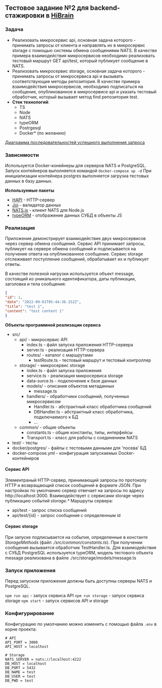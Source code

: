 ## Тестовое задание №2 для backend-стажировки в [HiBrain](https://hibrain.ru/)

### Задача

- Реализовать микросервис api, основная задача которого - принимать запросы от клиента и направлять их в микросервис storage с помощью системы обмена сообщениями NATS. В качестве примера взаимодействия микросервисов необходимо реализовать тестовый маршрут GET api/test, который публикует сообщение в NATS.
- Реализовать микросервис storage, основная задача которого - принимать запросы от микросервиса api и вызывать соответствующие методы репозитория. В качестве примера взаимодействия микросервисов, необходимо подписаться на сообщение, опубликованное в микросервисе api и указать тестовый обработчик, который вызывает метод find репозитория test.
- **Стек технологий**:
  - TS
  - Node
  - NATS
  - typeORM
  - Postrgesql
  - Docker* (по желанию)

[Диаграмма последовательностей успешного выполнения запроса](https://drive.google.com/file/d/1Ggy8sdk-1VxbTbEXdxTiwyvean1zzt6z/view)

### Зависимости

Используется Docker-конейнеры для серверов NATS и PostgreSQL. Запуск контейнеров выполняется командой `docker-compose up -d`
При инициализации контейнера postgres выполняется загрузка тестовых данных в базу данных.

**Используемые пакеты**

- [HAPI](https://hapi.dev/) - HTTP-сервер
- [Joi](https://joi.dev/) - валидатор данных
- [NATS.js](https://github.com/nats-io/nats.js) - клиент NATS для Node.js
- [typeORM](https://typeorm.io/) - отображение данных СУБД в объекты JS

### Реализация

Приложение демонстрирует взаимодействие двух микросервисов через сервер обмена сообщений. Сервис API принимает запросы, публикует на сервере обмена сообщений и подписывается на получение ответа на опубликованное сообщение. Сервис storage отслеживает поступление сообщений, обрабатывает их и публикует ответы.

В качестве полезной нагрузки используется объект message, состоящий из уникального идентификатора, даты публикации, заголовка и тела сообщения:
```JSON
{
"id": 1,
"date": "2022-09-01T05:44:36.152Z",
"title": "test 1",
"content": "test content 1"
}
```

**Объекты программной реализации сервиса**
- src/
  - api/ - микросервис API
    - index.ts - файл запуска приложения HTTP-сервера
    - server.ts - реализация HTTP-сервера
    - routes/ - каталог с маршрутами
      - testRoute.ts - тестовый маршрут и тестовый контроллер
  - storage/ - микросервис storage
    - index.ts - файл запуска приложения
    - service.ts - реализация микросервиса storage
    - data-surce.ts - подключение к базе данных
    - models/ - описания объектов метаданных
      - message.ts
    - handlers/ - обработчики сообщений, полученных микросервисом
      - Handler.ts - абстрактный класс обработчика сообщений
      - DBHandler.ts - абстрактный класс обработчика, подключаемого к БД
      - ...
  - common/ - общие объекты
    - constants.ts - общие константы, типы, интерфейсы
    - Transport.ts - класс для работы с соединением NATS
- test/ - тесты
- docker/postgres/ - файлы с тестовыми данными для 'посева' БД
- docker-compose.yml - конфигурация запускаемых Docker-контейнеров

#### Сервис API

Элементраный HTTP-сервер, принимающий запросы по протоколу HTTP и возвращающий список сообщений в формате JSON. При настройках по умолчанию сервер отвечает на запросы по адресу http://localhost:3000. Взаимодействует с сервисами storage через публикацию событий *storage.\**
Маршруты сервера:
- api/test - запрос списка сообщений
- api/test/{id} - запрос сообщения с определенным id

#### Сервис storage

При запуске подписывается на события, определенные в константе *StorageMethods* (файл *./src/common/constants.ts*). При получении сообщения вызывается обработчик TestHandler.ts. Для взаимодействия с СУБД PostgreSQL используется typeORM, модель тестового объекта message реализована в файле ./src/storage/models/message.ts

### Запуск приложения

Перед запуском приложения должны быть доступны серверы NATS и PostgreSQL. 

`npm run api` - запуск сервиса API 
`npm run storage` - запуск сервиса storage
`npm start` - запуск сервисов API и storage

### Конфигурирование

Конфигурацию по умолчанию можно изменить с помощью файла `.env` в корне проекта:
```env
# API
API_PORT = 3000
API_HOST = localhost

# Storage
NATS_SERVER = nats://localhost:4222
DB_HOST = localhost
DB_PORT = 5432
DB_NAME = test
DB_USER = test
DB_PWD = test
```